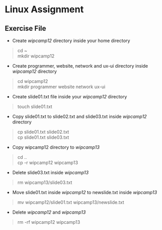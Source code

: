 # Linux Assignment
## Exercise File
* Create _wipcamp12_ directory inside your home directory
> cd ~  
> mkdir wipcamp12

* Create programmer, website, network and ux-ui directory inside _wipcamp12_ directory
> cd wipcamp12  
> mkdir programmer website network ux-ui

* Create slide01.txt file inside your _wipcamp12_ directory
> touch slide01.txt  

* Copy slide01.txt to slide02.txt and slide03.txt inside _wipcamp12_ directory
> cp slide01.txt slide02.txt  
> cp slide01.txt slide03.txt

* Copy wipcamp12 directory to _wipcamp13_
> cd ..  
> cp -r wipcamp12 wipcamp13

* Delete slide03.txt inside _wipcamp13_
> rm wipcamp13/slide03.txt

* Move slide01.txt inside _wipcamp12_ to newslide.txt inside _wipcamp13_
> mv wipcamp12/slide01.txt wipcamp13/newslide.txt

* Delete _wipcamp12_ and _wipcamp13_
> rm -rf wipcamp12 wipcamp13